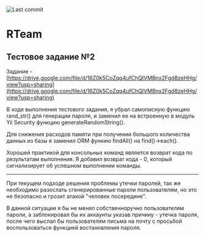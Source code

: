 ![Last commit](https://img.shields.io/github/last-commit/brotiger/rteam_test_2)

# RTeam
## Тестовое задание №2
Задание - [https://drive.google.com/file/d/16Z0k5CoZqq4ufChQIVMBnx2Fgd8zeHHg/view?usp=sharing](https://drive.google.com/file/d/16Z0k5CoZqq4ufChQIVMBnx2Fgd8zeHHg/view?usp=sharing) 

В ходе выполнения тестового задания, я убрал самописную функцию rand_str() для генерации пароля, и заменил ее на встроенную в модуль Yii Security функцию generateRandomString().

Для снижения расходов памяти при получении большого количества данных из базы я заменил ORM функию findAll() на find()->each().

Хорошей практикой для консольных команд является возврат кода по результатам выполнения. Я добавил возврат кода - 0, который сигнализирует об успешном выполнении команды.

---
При текущем подходе решения проблемы утечки паролей, так же необходимо разослать сгенерированные пароли пользователям, но это не безопасно и грозит атакой "человек посередине".

В данной ситуации я бы не менял собственноручно пользователям пароли, а заблокировал бы их аккаунты указав причину - утечка пароля, после чего выслал бы пользователям письма на почту с просьбой воспользоваться функцией востановления пароля.